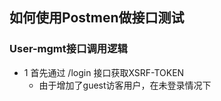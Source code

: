 ## 如何使用Postmen做接口测试

### User-mgmt接口调用逻辑

- 1 首先通过 /login 接口获取XSRF-TOKEN
    - 由于增加了guest访客用户，在未登录情况下